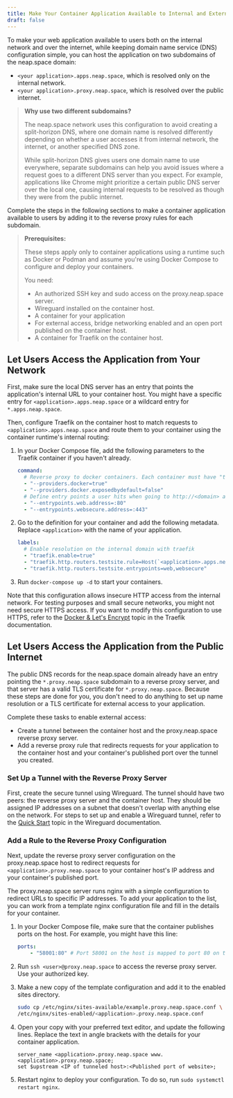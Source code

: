 ```yaml
---
title: Make Your Container Application Available to Internal and External Users
draft: false
---
```

To make your web application available to users both on the internal network and over the internet, while keeping domain name service (DNS) configuration simple, you can host the application on two subdomains of the neap.space domain:
* `<your application>.apps.neap.space`, which is resolved only on the internal network.
* `<your application>.proxy.neap.space`, which is resolved over the public internet.

>**Why use two different subdomains?**
>
>The neap.space network uses this configuration to avoid creating a split-horizon DNS, where one domain name is resolved differently depending on whether a user accesses it from internal network, the internet, or another specified DNS zone.
>
>
>While split-horizon DNS gives users one domain name to use everywhere, separate subdomains can help you avoid issues where a request goes to a different DNS server than you expect. For example, applications like Chrome might prioritize a certain public DNS server over the local one, causing internal requests to be resolved as though they were from the public internet.

Complete the steps in the following sections to make a container application available to users by adding it to the reverse proxy rules for each subdomain.

>**Prerequisites:**
>
>These steps apply only to container applications using a runtime such as Docker or Podman and assume you're using Docker Compose to configure and deploy your containers.
>
>You need:
>* An authorized SSH key and sudo access on the proxy.neap.space server.
>* Wireguard installed on the container host.
>* A container for your application
>* For external access, bridge networking enabled and an open port published on the container host.
>* A container for Traefik on the container host.

## Let Users Access the Application from Your Network
First, make sure the local DNS server has an entry that points the application's internal URL to your container host. You might have a specific entry for `<application>.apps.neap.space` or a wildcard entry for `*.apps.neap.space`.

Then, configure Traefik on the container host to match requests to `<application>.apps.neap.space` and route them to your container using the container runtime's internal routing:

1. In your Docker Compose file, add the following parameters to the Traefik container if you haven't already.

    ```yaml
    command:
      # Reverse proxy to docker containers. Each container must have "traefik.enable=true" in labels
      - "--providers.docker=true"
      - "--providers.docker.exposedbydefault=false"
      # Define entry points a user hits when going to http://<domain> and https://<domain>
      - "--entrypoints.web.address=:80"
      - "--entrypoints.websecure.address=:443"
    ```

1. Go to the definition for your container and add the following metadata. Replace `<application>` with the name of your application.

    ```yaml
    labels:
      # Enable resolution on the internal domain with traefik
      - "traefik.enable=true"
      - "traefik.http.routers.testsite.rule=Host(`<application>.apps.neap.space`)"
      - "traefik.http.routers.testsite.entrypoints=web,websecure"
    ```

1. Run `docker-compose up -d` to start your containers.

Note that this configuration allows insecure HTTP access from the internal network. For testing purposes and small secure networks, you might not need secure HTTPS access. If you want to modify this configuration to use HTTPS, refer to the [Docker & Let's Encrypt](https://doc.traefik.io/traefik/v1.7/user-guide/docker-and-lets-encrypt/) topic in the Traefik documentation.

## Let Users Access the Application from the Public Internet
The public DNS records for the neap.space domain already have an entry pointing the `*.proxy.neap.space` subdomain to a reverse proxy server, and that server has a valid TLS certificate for `*.proxy.neap.space`. Because these steps are done for you, you don't need to do anything to set up name resolution or a TLS certificate for external access to your application.

Complete these tasks to enable external access:
* Create a tunnel between the container host and the proxy.neap.space reverse proxy server.
* Add a reverse proxy rule that redirects requests for your application to the container host and your container's published port over the tunnel you created.

### Set Up a Tunnel with the Reverse Proxy Server
First, create the secure tunnel using Wireguard. The tunnel should have two peers: the reverse proxy server and the container host. They should be assigned IP addresses on a subnet that doesn't overlap with anything else on the network. For steps to set up and enable a Wireguard tunnel, refer to the [Quick Start](https://www.wireguard.com/quickstart/) topic in the Wireguard documentation.

### Add a Rule to the Reverse Proxy Configuration
Next, update the reverse proxy server configuration on the proxy.neap.space host to redirect requests for `<application>.proxy.neap.space` to your container host's IP address and your container's published port.

The proxy.neap.space server runs nginx with a simple configuration to redirect URLs to specific IP addresses. To add your application to the list, you can work from a template nginx configuration file and fill in the details for your container.

1. In your Docker Compose file, make sure that the container publishes ports on the host. For example, you might have this line:

    ```yaml
    ports:
        - "58001:80" # Port 58001 on the host is mapped to port 80 on the container.
    ```

1. Run `ssh <user>@proxy.neap.space` to access the reverse proxy server. Use your authorized key.
1. Make a new copy of the template configuration and add it to the enabled sites directory.

    ```sh
    sudo cp /etc/nginx/sites-available/example.proxy.neap.space.conf \
    /etc/nginx/sites-enabled/<application>.proxy.neap.space.conf
    ```

1. Open your copy with your preferred text editor, and update the following lines. Replace the text in angle brackets with the details for your container application.

    ```nginx
    server_name <application>.proxy.neap.space www.<application>.proxy.neap.space;
    set $upstream <IP of tunneled host>:<Published port of website>;
    ```

1. Restart nginx to deploy your configuration. To do so, run `sudo systemctl restart nginx`.
